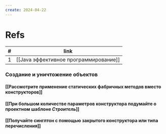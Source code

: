 ```yaml
---
create: 2024-04-22
---
```

# Refs
| #   | link                                   | 
| --- | -------------------------------------- |
| 1   | [[Java эффективное программирование]]  |

### Создание и уничтожение объектов
#### [[Рассмотрите применение статических фабричных методов вместо конструкторов]]
#### [[При большом количестве параметров конструктора подумайте о проектном шаблоне *Строитель*]]
#### [[Получайте синглтон с помощью закрытого конструктора или типа перечисления]]